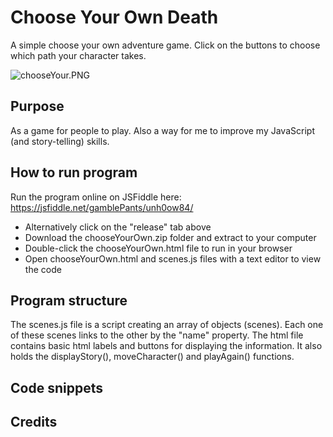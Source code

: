 # Choose Your Own Death
A simple choose your own adventure game. Click on the buttons to choose which path your character takes.

![chooseYour.PNG](https://gamblepants.github.io/img/chooseYour.PNG)

## Purpose
As a game for people to play. Also a way for me to improve my JavaScript (and story-telling) skills. 

## How to run program
Run the program online on JSFiddle here: https://jsfiddle.net/gamblePants/unh0ow84/

- Alternatively click on the "release" tab above
- Download the chooseYourOwn.zip folder and extract to your computer
- Double-click the chooseYourOwn.html file to run in your browser
- Open chooseYourOwn.html and scenes.js files with a text editor to view the code

## Program structure

The scenes.js file is a script creating an array of objects (scenes). Each one of these scenes links to the other by the "name" property. The html file contains basic html labels and buttons for displaying the information. It also holds the displayStory(), moveCharacter() and playAgain() functions.

## Code snippets

## Credits
